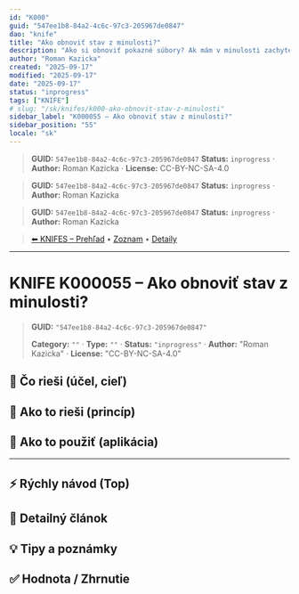 ```yaml
---
id: "K000"
guid: "547ee1b8-84a2-4c6c-97c3-205967de0847"
dao: "knife"
title: "Ako obnoviť stav z minulosti?"
description: "Ako si obnoviť pokazné súbory? Ak mám v minulosti zachytené dobré údaje, nie je problém sa k nim vrátiť."
author: "Roman Kazicka"
created: "2025-09-17"
modified: "2025-09-17"
date: "2025-09-17"
status: "inprogress"
tags: ["KNIFE"]
# slug: "/sk/knifes/k000-ako-obnovit-stav-z-minulosti"
sidebar_label: "K000055 – Ako obnoviť stav z minulosti?"
sidebar_position: "55"
locale: "sk"
---
```

<!-- body:start -->

<!-- fm-visible: start -->
> **GUID:** `547ee1b8-84a2-4c6c-97c3-205967de0847`
> **Status:** `inprogress` · **Author:** Roman Kazicka · **License:** CC-BY-NC-SA-4.0
<!-- fm-visible: end -->
<!-- body:start -->

<!-- fm-visible: start -->
> **GUID:** `547ee1b8-84a2-4c6c-97c3-205967de0847`
> **Status:** `inprogress` · **Author:** Roman Kazicka
<!-- fm-visible: end -->
<!-- body:start -->

<!-- fm-visible: start -->
> **GUID:** `547ee1b8-84a2-4c6c-97c3-205967de0847`
> **Status:** `inprogress` · **Author:** Roman Kazicka
<!-- fm-visible: end -->
<!-- body:start -->

<!-- nav:knifes -->
> [⬅ KNIFES – Prehľad](../overview.md) • [Zoznam](../KNIFE_Overview_List.md) • [Detaily](../KNIFE_Overview_Details.md)
---
# KNIFE K000055 – Ako obnoviť stav z minulosti?
<!-- fm-visible: start -->

> **GUID:** `"547ee1b8-84a2-4c6c-97c3-205967de0847"`
>   
> **Category:** `""` · **Type:** `""` · **Status:** `"inprogress"` · **Author:** "Roman Kazicka" · **License:** "CC-BY-NC-SA-4.0"
<!-- fm-visible: end -->


## 🎯 Čo rieši (účel, cieľ)

## 🧩 Ako to rieši (princíp)

## 🧪 Ako to použiť (aplikácia)

---

## ⚡ Rýchly návod (Top)

## 📜 Detailný článok

## 💡 Tipy a poznámky

## ✅ Hodnota / Zhrnutie
